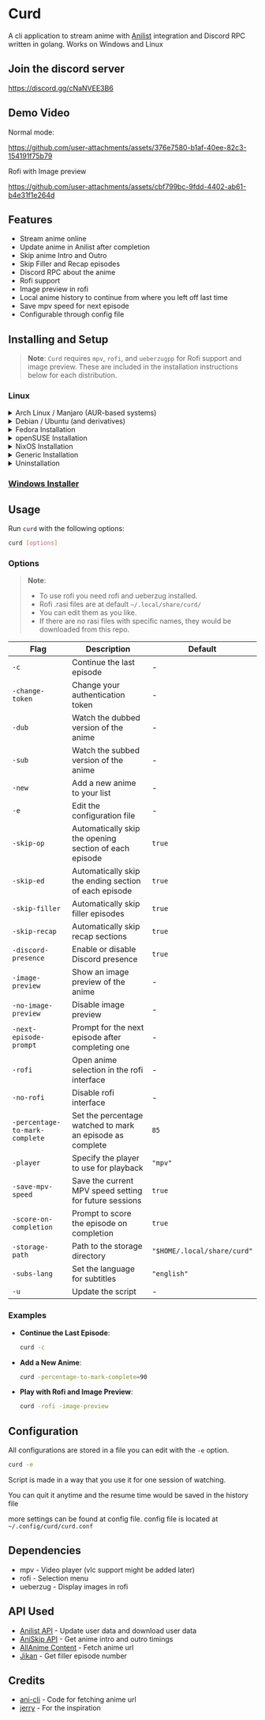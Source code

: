 
# Curd

A cli application to stream anime with [Anilist](https://anilist.co/) integration and Discord RPC written in golang.
Works on Windows and Linux

## Join the discord server

https://discord.gg/cNaNVEE3B6

## Demo Video
Normal mode:


https://github.com/user-attachments/assets/376e7580-b1af-40ee-82c3-154191f75b79

Rofi with Image preview


https://github.com/user-attachments/assets/cbf799bc-9fdd-4402-ab61-b4e31f1e264d


## Features
- Stream anime online
- Update anime in Anilist after completion
- Skip anime Intro and Outro
- Skip Filler and Recap episodes
- Discord RPC about the anime
- Rofi support
- Image preview in rofi
- Local anime history to continue from where you left off last time
- Save mpv speed for next episode
- Configurable through config file


## Installing and Setup
> **Note**: `Curd` requires `mpv`, `rofi`, and `ueberzugpp` for Rofi support and image preview. These are included in the installation instructions below for each distribution.

### Linux
<details>
<summary>Arch Linux / Manjaro (AUR-based systems)</summary>

Using Yay:

```bash
yay -Sy curd
```

or using Paru:

```bash
paru -Sy curd
```

Or, to manually clone and install:

```bash
git clone https://aur.archlinux.org/curd.git
cd curd
makepkg -si
sudo pacman -S rofi ueberzugpp
```
</details>

<details>
<summary>Debian / Ubuntu (and derivatives)</summary>

```bash
sudo apt update
sudo apt install mpv curl rofi ueberzugpp
curl -Lo curd https://github.com/Wraient/curd/releases/latest/download/curd
chmod +x curd
sudo mv curd /usr/bin/
curd
```
</details>

<details>
<summary>Fedora Installation</summary>

```bash
sudo dnf update
sudo dnf install mpv curl rofi ueberzugpp
curl -Lo curd https://github.com/Wraient/curd/releases/latest/download/curd
chmod +x curd
sudo mv curd /usr/bin/
curd
```
</details>

<details>
<summary>openSUSE Installation</summary>

```bash
sudo zypper refresh
sudo zypper install mpv curl rofi ueberzugpp
curl -Lo curd https://github.com/Wraient/curd/releases/latest/download/curd
chmod +x curd
sudo mv curd /usr/bin/
curd
```
</details>

<details>
<summary>NixOS Installation</summary>

Using Flake:

```nix
/* flake.nix*/
{
  description = "Nixos Flake";

  inputs = {
    nixpkgs.url = "github:NixOS/nixpkgs/nixos-unstable";
    curd.url = "github:Wraient/curd";

  };

  /* ... */
}

```

```nix

/* configuration.nix */
{ inputs, pkgs, ... }:
{
  environment.systemPackages = with pkgs; [
    inputs.curd.packages."x86_64-linux".curd
  ];
}

```


</details>

<details>
<summary>Generic Installation</summary>

```bash
# Install mpv, curl, rofi, and ueberzugpp (required for image preview)
curl -Lo curd https://github.com/Wraient/curd/releases/latest/download/curd
chmod +x curd
sudo mv curd /usr/bin/
curd
```
</details>

<details>
<summary>Uninstallation</summary>

```bash
sudo rm /usr/bin/curd
```

For AUR-based distributions:

```bash
yay -R curd
```
</details>

### [Windows Installer](https://github.com/Wraient/curd/releases/latest/download/CurdInstaller.exe)

## Usage

Run `curd` with the following options:

```bash
curd [options]
```

### Options

> **Note**:
> - To use rofi you need rofi and ueberzug installed.
> - Rofi .rasi files are at default `~/.local/share/curd/`
> - You can edit them as you like.
> - If there are no rasi files with specific names, they would be downloaded from this repo.

| Flag                      | Description                                                             | Default       |
|---------------------------|-------------------------------------------------------------------------|---------------|
| `-c`                      | Continue the last episode                                              | -             |
| `-change-token`           | Change your authentication token                                       | -             |
| `-dub`                    | Watch the dubbed version of the anime                                  | -             |
| `-sub`                    | Watch the subbed version of the anime                                  | -             |
| `-new`                    | Add a new anime to your list                                           | -             |
| `-e`                      | Edit the configuration file                                            | -             |
| `-skip-op`                | Automatically skip the opening section of each episode                 | `true`        |
| `-skip-ed`                | Automatically skip the ending section of each episode                  | `true`        |
| `-skip-filler`            | Automatically skip filler episodes                                     | `true`        |
| `-skip-recap`             | Automatically skip recap sections                                      | `true`        |
| `-discord-presence`       | Enable or disable Discord presence                                     | `true`        |
| `-image-preview`          | Show an image preview of the anime                                     | -             |
| `-no-image-preview`       | Disable image preview                                                  | -             |
| `-next-episode-prompt`    | Prompt for the next episode after completing one                       | -             |
| `-rofi`                   | Open anime selection in the rofi interface                             | -             |
| `-no-rofi`                | Disable rofi interface                                                 | -             |
| `-percentage-to-mark-complete` | Set the percentage watched to mark an episode as complete       | `85`          |
| `-player`                 | Specify the player to use for playback                                 | `"mpv"`       |
| `-save-mpv-speed`         | Save the current MPV speed setting for future sessions                 | `true`        |
| `-score-on-completion`    | Prompt to score the episode on completion                              | `true`        |
| `-storage-path`           | Path to the storage directory                                          | `"$HOME/.local/share/curd"` |
| `-subs-lang`              | Set the language for subtitles                                         | `"english"`   |
| `-u`                      | Update the script                                                      | -             |

### Examples

- **Continue the Last Episode**:
  ```bash
  curd -c
  ```

- **Add a New Anime**:
  ```bash
  curd -percentage-to-mark-complete=90
  ```

- **Play with Rofi and Image Preview**:
  ```bash
  curd -rofi -image-preview
  ```

## Configuration

All configurations are stored in a file you can edit with the `-e` option.

```bash
curd -e
```

Script is made in a way that you use it for one session of watching.

You can quit it anytime and the resume time would be saved in the history file

more settings can be found at config file.
config file is located at ```~/.config/curd/curd.conf```

## Dependencies
- mpv - Video player (vlc support might be added later)
- rofi - Selection menu
- ueberzug - Display images in rofi

## API Used
- [Anilist API](https://anilist.gitbook.io/anilist-apiv2-docs) - Update user data and download user data
- [AniSkip API](https://api.aniskip.com/api-docs) - Get anime intro and outro timings
- [AllAnime Content](https://allanime.to/) - Fetch anime url
- [Jikan](https://jikan.moe/) - Get filler episode number

## Credits
- [ani-cli](https://github.com/pystardust/ani-cli) - Code for fetching anime url
- [jerry](https://github.com/justchokingaround/jerry) - For the inspiration
